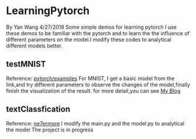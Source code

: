 # LearningPytorch
By Yan Wang 4/27/2018
Some simple demos for learning pytorch
I use these demos to be familiar with the pytorch and to learn the the influence of different parameters on the model.I modify these codes to analytical different models better.

## testMNIST
Reference: [pytorch/examples](https://github.com/pytorch/examples/blob/master/mnist/)
For MNIST, I get a basic model from the link,and try different parameters to observe the changes of the model,finally finish the visualization of the result.
for more detail,you can see [My Blog](https://superyanyann.github.io/2018/04/20/DLinCV-MNIST-Part1/#more)

## textClassfication
Reference: [ne7ermore](https://github.com/ne7ermore/torch_light/tree/master/lstm-text-classfication)
I modify the main.py and the model.py to analytical the model
The project is in progress

